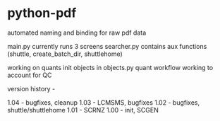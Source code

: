 # python-pdf
automated naming and binding for raw pdf data

main.py currently runs 3 screens
searcher.py contains aux functions
(shuttle, create_batch_dir, shuttlehome)

working on quants
init objects in objects.py
quant workflow working to account for QC

version history -

1.04 - bugfixes, cleanup
1.03 - LCMSMS, bugfixes
1.02 - bugfixes, shuttle/shuttlehome
1.01 - SCRNZ
1.00 - init, SCGEN